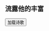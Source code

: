 ## 流露他的丰富

<div id="aplayer_main1"></div>

<script src="/js/dist-view.js"></script>

<button id="lodingShi" class="waves-effect waves-light">加载诗歌</button>

<script>
lodingShi.onclick = () => {
    $.ajax({
        type: 'GET',
        url: '/data/b0732/index.md',
        success(data) {
            $(lodingShi).remove()
            MAIN.element.$mainLayout.find('.br').append(marked.parse(data))
            MAIN.tip('✅加载完成')
            new Viewer(MAIN.element.$mainLayout.find('.br')[0], { toolbar: false })
        }
    })
}

MAIN.id = 'p0008';
        
const apm1 = new APlayer({
    container: document.getElementById('aplayer_main1'),
    volume: 1,
    loop: 'none',
    preload: 'none',
    audio: [{
        name: '流露他的丰富',
        artist: '私人',
        url: 'https://cdn1.tianli0.top/gh/k34869/MYZY/流露他的丰富.mp3',
        cover: '/favicon'
    }]
});
</script>